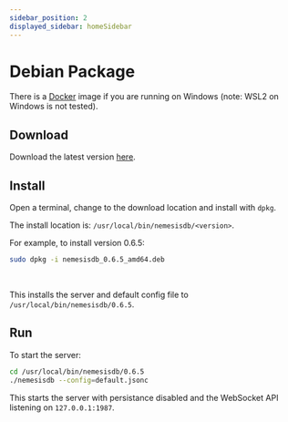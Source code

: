 ```yaml
---
sidebar_position: 2
displayed_sidebar: homeSidebar
---
```


# Debian Package

There is a [Docker](./docker/windows) image if you are running on Windows (note: WSL2 on Windows is not tested).

## Download

Download the latest version [here](https://releases.nemesisdb.io/package/nemesisdb_0.7.4_amd64.deb).


## Install
Open a terminal, change to the download location and install with `dpkg`.

The install location is: `/usr/local/bin/nemesisdb/<version>`.

For example, to install version 0.6.5:

```bash
sudo dpkg -i nemesisdb_0.6.5_amd64.deb
```
<br/>

This installs the server and default config file to `/usr/local/bin/nemesisdb/0.6.5`.


## Run
To start the server:

```bash
cd /usr/local/bin/nemesisdb/0.6.5
./nemesisdb --config=default.jsonc
```

This starts the server with persistance disabled and the WebSocket API listening on `127.0.0.1:1987`.